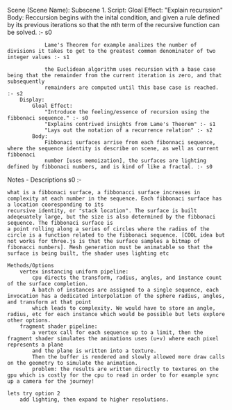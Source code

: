 Scene (Scene Name):
    Subscene 1.
        Script:
            Gloal Effect:
                "Explain recurssion"
            Body:
                Reccursion begins with the inital condition, and given a rule defined by its previous iterations so that the nth term of the recursive
                function can be solved. :- s0

                Lame's Theorem for example analizes the number of divisions it takes to get to the greatest common denominator of two integer values :- s1

                the Euclidean algorithm uses recursion with a base case being that the remainder from the current iteration is zero, and that subsequently 
                remainders are computed until this base case is reached. :- s2
        Display:
            Gloal Effect:
                "Introduce the feeling/essence of recursion using the fibbonaci sequence." :- s0
                "Explains contrived insights from Lame's Theorem" :- s1
                "Lays out the notation of a recurrence relation" :- s2
            Body:
                Fibbonaci surfaces arrise from each fibonnaci sequence, where the sequence identity is describe on scene, as well as current fibbonaci 
                number [uses memoization], the surfaces are lighting defined by fibbonaci numbers, and is kind of like a fractal. :- s0

                


Notes - Descriptions
    s0 :- 
    
    what is a fibbonaci surface, a fibbonacci surface increases in complexity at each number in the sequence. Each fibbonaci surface has a location cooresponding to its
    recursive identity, or "stack location". The surface is built adeqeuately large, but the size is also determined by the fibbonaci sequence. The fibbonaci surface is
    a point rolling along a series of circles where the radius of the circle is a function related to the fibbonaci sequence. [COOL idea but not works for three.js is that the surface samples a bitmap of fibonacci numbers]. Mesh generation must be animatable so that the surface is being built, the shader uses lighting etc

    Methods/Options
        vertex instancing uniform pipeline:
            cpu directs the transform, radius, angles, and instance count of the surface completion.
            A batch of instances are assigned to a single sequence, each invocation has a dedicated interpolation of the sphere radius, angles, and transform at that point
            which leads to complexity. We would have to store an angle, radius, etc for each instance which would be possible but lets explore other options.
        fragment shader pipeline:
            a vertex call for each sequence up to a limit, then the fragment shader simulates the animations uses (u+v) where each pixel  represents a plane
            and the plane is written into a texture.
            Then the buffer is rendered and slowly allowed more draw calls on the geometry to simulate the animation.
            problem: the results are written directly to textures on the gpu which is costly for the cpu to read in order to for example sync up a camera for the journey!
    
    lets try option 2
        add lighting, then expand to higher resolutions.